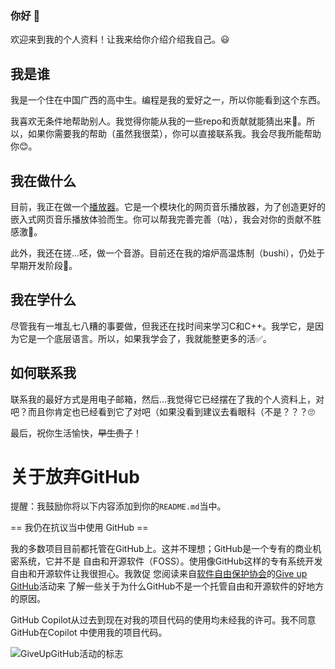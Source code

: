### 你好 👋

欢迎来到我的个人资料！让我来给你介绍介绍我自己。😃

## 我是谁

我是一个住在中国广西的高中生。编程是我的爱好之一，所以你能看到这个东西。

我喜欢无条件地帮助别人。我觉得你能从我的一些repo和贡献就能猜出来🤔。所以，如果你需要我的帮助（虽然我很菜），你可以直接联系我。我会尽我所能帮助你😊。

## 我在做什么

目前，我正在做一个[播放器](https://github.com/M4TEC/PenguinPlayer)。它是一个模块化的网页音乐播放器，为了创造更好的嵌入式网页音乐播放体验而生。你可以帮我完善完善（咕），我会对你的贡献不胜感激🤗。

此外，我还在搓...呸，做一个音游。目前还在我的熔炉高温炼制（bushi），仍处于早期开发阶段👀。

## 我在学什么

尽管我有一堆乱七八糟的事要做，但我还在找时间来学习C和C++。我学它，是因为它是一个底层语言。所以，如果我学会了，我就能整更多的活✅。

## 如何联系我

联系我的最好方式是用电子邮箱，然后...我觉得它已经摆在了我的个人资料上，对吧？而且你肯定也已经看到它了对吧（如果没看到建议去看眼科（不是？？？🙄


最后，祝你生活愉快，<del>早生贵子</del>！

# 关于放弃GitHub
提醒：我鼓励你将以下内容添加到你的`README.md`当中。

== 我仍在抗议当中使用 GitHub ==

我的多数项目目前都托管在GitHub上。这并不理想；GitHub是一个专有的商业机密系统，它并不是
自由和开源软件（FOSS）。使用像GitHub这样的专有系统开发自由和开源软件让我很担心。我敦促
您阅读来自[软件自由保护协会](https://sfconservancy.org)的[Give up GitHub](https://GiveUpGitHub.org)活动来
了解一些关于为什么GitHub不是一个托管自由和开源软件的好地方的原因。

GitHub Copilot从过去到现在对我的项目代码的使用均未经我的许可。我不同意GitHub在Copilot
中使用我的项目代码。

![GiveUpGitHub活动的标志](https://sfconservancy.org/img/GiveUpGitHub.png)

<!--
**YUCLing/YUCLing** is a ✨ _special_ ✨ repository because its `README.md` (this file) appears on your GitHub profile.

Here are some ideas to get you started:

- 🔭 I’m currently working on ...
- 🌱 I’m currently learning ...
- 👯 I’m looking to collaborate on ...
- 🤔 I’m looking for help with ...
- 💬 Ask me about ...
- 📫 How to reach me: ...
- 😄 Pronouns: ...
- ⚡ Fun fact: ...
-->

